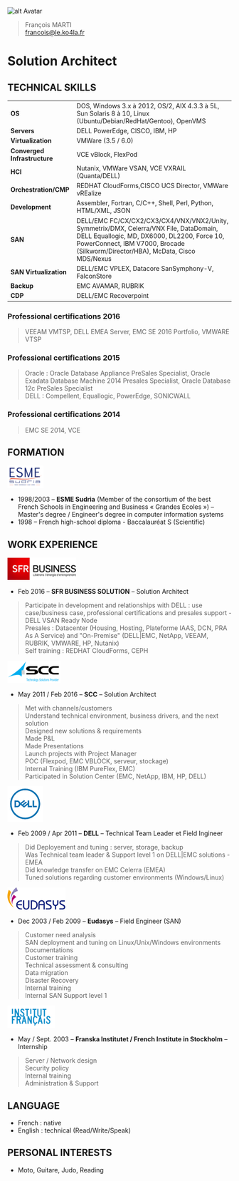 ![alt Avatar](https://avatars0.githubusercontent.com/u/24376156?v=4&s=100)
<br />
>François MARTI <br />
>francois@le.ko4la.fr

# Solution Architect
## TECHNICAL SKILLS

| | |
|-|-|
| __OS__                 |   DOS, Windows 3.x à 2012, OS/2, AIX 4.3.3 à 5L, Sun Solaris 8 à 10, Linux (Ubuntu/Debian/RedHat/Gentoo), OpenVMS |
| __Servers__           | DELL PowerEdge, CISCO, IBM, HP  |
| __Virtualization__     |   VMWare (3.5 / 6.0)  |
| __Converged Infrastructure__        | VCE vBlock, FlexPod |
| __HCI__   | Nutanix, VMWare VSAN, VCE VXRAIL (Quanta/DELL)|
| __Orchestration/CMP__  | REDHAT CloudForms,CISCO UCS Director, VMWare vREalize |
| __Development__           | Assembler, Fortran, C/C++, Shell, Perl, Python, HTML/XML, JSON |
| __SAN__                | DELL/EMC FC/CX/CX2/CX3/CX4/VNX/VNX2/Unity, Symmetrix/DMX, Celerra/VNX File, DataDomain, DELL Equallogic, MD, DX6000, DL2200, Force 10, PowerConnect, IBM V7000, Brocade (Silkworm/Director/HBA), McData, Cisco MDS/Nexus |
| __SAN Virtualization__ | DELL/EMC VPLEX, Datacore SanSymphony-V, FalconStore
| __Backup__         | EMC AVAMAR, RUBRIK|
| __CDP__                | DELL/EMC Recoverpoint |

### Professional certifications 2016
> VEEAM VMTSP, DELL EMEA Server, EMC SE 2016 Portfolio, VMWARE VTSP

### Professional certifications 2015
> Oracle : Oracle Database Appliance PreSales Specialist, Oracle Exadata Database Machine 2014 Presales Specialist, Oracle Database 12c PreSales Specialist <br />
> DELL : Compellent, Equallogic, PowerEdge, SONICWALL

### Professional certifications 2014
> EMC SE 2014,
> VCE

## FORMATION
![Alt ESME](https://raw.githubusercontent.com/francois-le-ko4la/cv/master/logos/ESME.png)
- 1998/2003 – __ESME Sudria__ (Member of the consortium of the best French Schools in Engineering and Business « Grandes Ecoles ») – Master's degree / Engineer's degree in computer information systems
- 1998 – French high-school diploma - Baccalauréat S (Scientific)

## WORK EXPERIENCE
![Alt SFR](https://raw.githubusercontent.com/francois-le-ko4la/cv/master/logos/SFRBusiness.png)
- Feb 2016 – __SFR BUSINESS SOLUTION__ – Solution Architect
> Participate in development and relationships with DELL : use case/business case, professional certifications and presales support - DELL VSAN Ready Node<br />
> Presales : Datacenter (Housing, Hosting, Plateforme IAAS, DCN, PRA As A Service) and "On-Premise" (DELL|EMC, NetApp, VEEAM, RUBRIK, VMWARE, HP, Nutanix)<br />
> Self training : REDHAT CloudForms, CEPH <br />

![Alt SCC](https://raw.githubusercontent.com/francois-le-ko4la/cv/master/logos/SCC.png)
- May 2011 / Feb 2016 – __SCC__ – Solution Architect
> Met with channels/customers<br />
> Understand technical environment, business drivers, and the next solution<br />
> Designed new solutions & requirements<br />
> Made P&L <br />
> Made Presentations<br />
> Launch projects with Project Manager<br />
> POC (Flexpod, EMC VBLOCK, serveur, stockage)<br />
> Internal Training (IBM PureFlex, EMC)<br />
> Participated in Solution Center (EMC, NetApp, IBM, HP, DELL)


![Alt DELL](https://raw.githubusercontent.com/francois-le-ko4la/cv/master/logos/DELL.png)
- Feb 2009 / Apr 2011 – __DELL__ – Technical Team Leader et Field Ingineer
> Did Deployement and tuning : server, storage, backup <br />
> Was Technical team leader & Support level 1 on DELL|EMC solutions - EMEA <br />
> Did knowledge transfer on EMC Celerra (EMEA)<br />
> Tuned solutions regarding customer environments (Windows/Linux)<br />

![Alt Eudasys](https://raw.githubusercontent.com/francois-le-ko4la/cv/master/logos/Eudasys.png)
- Dec 2003 / Feb 2009 – __Eudasys__ – Field Engineer (SAN)
> Customer need analysis<br />
> SAN deployment and tuning on Linux/Unix/Windows environments<br />
> Documentations<br />
> Customer training<br />
> Technical assessment & consulting<br />
> Data migration<br />
> Disaster Recovery<br />
> Internal training<br />
> Internal SAN Support level 1<br />

![Alt IFS](https://raw.githubusercontent.com/francois-le-ko4la/cv/master/logos/InstitutFrancais.png)
- May / Sept. 2003 – __Franska Institutet / French Institute in Stockholm__ – Internship
> Server / Network design<br />
> Security policy<br />
> Internal training<br />
> Administration & Support

## LANGUAGE

- French : native
- English : technical (Read/Write/Speak)

## PERSONAL INTERESTS
- Moto, Guitare, Judo, Reading

